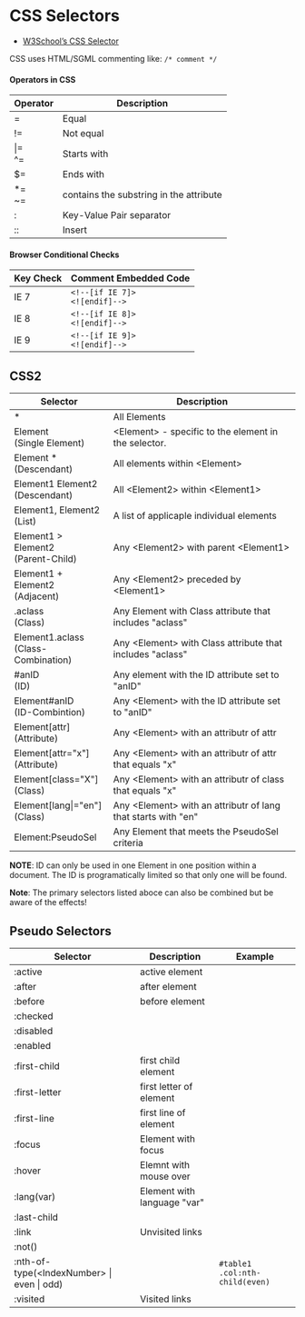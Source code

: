# CSS Selectors

- [W3School’s CSS Selector]( https://www.w3schools.com/cssref/css_selectors.asp)

CSS uses HTML/SGML commenting like: `/* comment */`

#### Operators in CSS
| Operator | Description |  
| --- | --- |  
| = | Equal |
| != | Not equal |  
| \|= <BR> ^= | Starts with |  
| $= | Ends with |  
| *= <BR> ~= | contains the substring in the attribute |  
| : |  Key-Value Pair separator |  
| :: | Insert |  

#### Browser Conditional Checks
|  Key Check | Comment Embedded Code |  
| --- | --- | 
| IE 7 |`<!--[if IE 7]>` <BR> `<![endif]-->`|  
| IE 8 |`<!--[if IE 8]>` <BR> `<![endif]-->`|  
| IE 9 |`<!--[if IE 9]>` <BR> `<![endif]-->`|  

## CSS2

| Selector | Description |  
| --- | --- |  
| * | All Elements |  
| Element <BR> (Single Element) | \<Element> - specific to the element in the selector. |  
| Element * <BR> (Descendant) | All elements within \<Element> |  
| Element1 Element2 <BR> (Descendant) | All \<Element2> within \<Element1> |  
| Element1, Element2 <BR> (List) | A list of applicaple individual elements |  
| Element1 > Element2 <BR> (Parent-Child) | Any \<Element2> with parent  \<Element1> |  
| Element1 + Element2 <BR> (Adjacent) | Any \<Element2> preceded by \<Element1> |  
| .aclass <BR> (Class) | Any Element with Class attribute that includes "aclass" |  
| Element1.aclass <BR> (Class-Combination) | Any \<Element> with Class attribute that includes "aclass" |  
| #anID <BR> (ID) | Any element with the ID attribute set to "anID" |  
| Element#anID <BR> (ID-Combintion) | Any \<Element> with the ID attribute set to "anID" |  
| Element[attr] <BR> (Attribute) | Any \<Element> with an attributr of attr |  
| Element[attr="x"] <BR> (Attribute) | Any \<Element> with an attributr of attr that equals "x" |  
| Element[class="X"] <BR> (Class) | Any \<Element> with an attributr of class that equals "x"  |  
| Element[lang\|="en"] <BR> (Class) | Any \<Element> with an attributr of lang that starts with "en" |  
| Element:PseudoSel | Any Element that meets the PseudoSel criteria |  

**NOTE**: ID can only be used in one Element in one position within a document.  The ID is programatically limited so that only one will be found.

**Note**: The primary selectors listed aboce can also be combined but be aware of the effects!

## Pseudo Selectors
| Selector | Description | Example |  
| --- | --- | --- |  
| :active | active element |  |  
| :after | after element |  |  
| :before  | before element |  |   
| :checked  |  |  |   
| :disabled  |  |  |   
| :enabled  |  |  |   
| :first-child  | first child element |  |   
| :first-letter  | first letter of element |  |   
| :first-line  | first line of element |  |   
| :focus  | Element with focus |  |   
| :hover  | Elemnt with mouse over |  |   
| :lang(var) | Element with language "var" |   
| :last-child |  |  |  
| :link  | Unvisited links |  |   
| :not(<Selector>)  |  |  |   
| :nth-of-type(\<IndexNumber> \| even \| odd)  |  | `#table1 .col:nth-child(even)` |   
| :visited | Visited links |  |  |  

